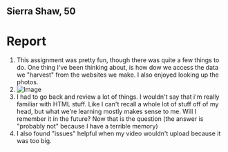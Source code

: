 ## Sierra Shaw, 50

# **Report**
1. This assignment was pretty fun, though there was quite a few things to do. One thing I've been thinking about, is how dow we access the data we "harvest" from the websites we make. I also enjoyed looking up the photos.
2. ![Image](./images/screenshot.png)
3. I had to go back and review a lot of things. I wouldn't say that i'm really familiar with HTML stuff. Like I can't recall a whole lot of stuff off of my head, but what we're learning mostly makes sense to me. Will I remember it in the future? Now that is the question (the answer is "probably not" because I have a terrible memory)
4. I also found "issues" helpful when my video wouldn't upload because it was too big. 
